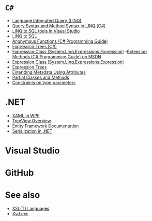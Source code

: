 
# `C#`

- [Language Integrated Query (LINQ)](https://docs.microsoft.com/en-us/dotnet/csharp/programming-guide/concepts/linq)
- [Query Syntax and Method Syntax in LINQ (C#)](https://docs.microsoft.com/en-us/dotnet/csharp/programming-guide/concepts/linq/query-syntax-and-method-syntax-in-linq)
- [LINQ to SQL tools in Visual Studio](https://docs.microsoft.com/en-us/visualstudio/data-tools/linq-to-sql-tools-in-visual-studio2?view=vs-2017)
- [LINQ to SQL](https://docs.microsoft.com/en-us/dotnet/framework/data/adonet/sql/linq/)
- [Anonymous Functions (C# Programming Guide)](https://docs.microsoft.com/en-us/dotnet/csharp/programming-guide/statements-expressions-operators/anonymous-functions)
- [Expression Trees (C#)][ET]
- [Expression Class \(System.Linq.Expressions.Expression\)][ExpressionClass] 
-[Extension Methods \(C# Programming Guide\) on MSDN](https://docs.microsoft.com/en-us/dotnet/csharp/programming-guide/classes-and-structs/extension-methods)
- [Expression Class \(System.Linq.Expressions.Expression\)][ExpressionClass]
- [Expression Trees][ET]
- [Extending Metadata Using Attributes](https://docs.microsoft.com/en-us/dotnet/standard/attributes/index)
- [Partial Classes and Methods](https://docs.microsoft.com/en-us/dotnet/csharp/programming-guide/classes-and-structs/partial-classes-and-methods)
- [Constraints on type parameters](https://docs.microsoft.com/en-us/dotnet/csharp/programming-guide/generics/constraints-on-type-parameters)
  
 
[ExpressionClass]:https://docs.microsoft.com/en-us/dotnet/api/system.linq.expressions.expression
[ET]:https://docs.microsoft.com/en-us/dotnet/csharp/programming-guide/concepts/expression-trees/index

# .NET

- [XAML in WPF](https://docs.microsoft.com/en-us/dotnet/framework/wpf/advanced/xaml-in-wpf)
- [TreeView Overview](https://docs.microsoft.com/en-us/dotnet/framework/wpf/controls/treeview-overview?view=netframework-4.7.2)
- [Entity Framework Documentation](https://docs.microsoft.com/en-us/ef/)
- [Serialization in .NET](http://msdn.microsoft.com/en-us/library/7ay27kt9.aspx)

# Visual Studio

# GitHub

# See also

- [XSL\(T\) Languages](https://www.w3schools.com/xml/xsl_languages.asp)
- [Xsd.exe](http://msdn.microsoft.com/en-us/library/x6c1kb0s.aspx)

